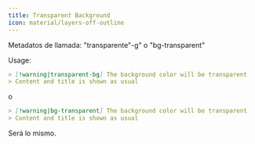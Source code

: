 ```yaml
---
title: Transparent Background
icon: material/layers-off-outline
---
```


Metadatos de llamada: "transparente"-g" o "bg-transparent"

Usage:

```md
> [!warning|transparent-bg] The background color will be transparent
> Content and title is shown as usual
```
o
```md
> [!warning|bg-transparent] The background color will be transparent
> Content and title is shown as usual
```

Será lo mismo.

